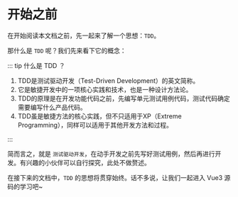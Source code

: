 <!--
 * @Author: luhaifeng666 youzui@hotmail.com
 * @Date: 2022-06-14 10:03:55
 * @LastEditors: ext.luhaifeng1
 * @LastEditTime: 2022-06-14 14:26:10
 * @Description: 
-->
# 开始之前

在开始阅读本文档之前，先一起来了解一个思想：`TDD`。

那什么是 `TDD` 呢？我们先来看下它的概念：

::: tip 什么是 TDD ？

1. TDD是测试驱动开发（Test-Driven Development）的英文简称。
2. 它是敏捷开发中的一项核心实践和技术，也是一种设计方法论。
3. TDD的原理是在开发功能代码之前，先编写单元测试用例代码，测试代码确定需要编写什么产品代码。
4. TDD虽是敏捷方法的核心实践，但不只适用于XP（Extreme Programming），同样可以适用于其他开发方法和过程。

:::

简而言之，就是 `测试驱动开发`，在动手开发之前先写好测试用例，然后再进行开发。有兴趣的小伙伴可以自行探究，此处不做赘述。

在接下来的文档中，`TDD` 的思想将贯穿始终。话不多说，让我们一起进入 Vue3 源码的学习吧~
